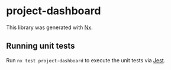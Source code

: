 # project-dashboard

This library was generated with [Nx](https://nx.dev).

## Running unit tests

Run `nx test project-dashboard` to execute the unit tests via [Jest](https://jestjs.io).
